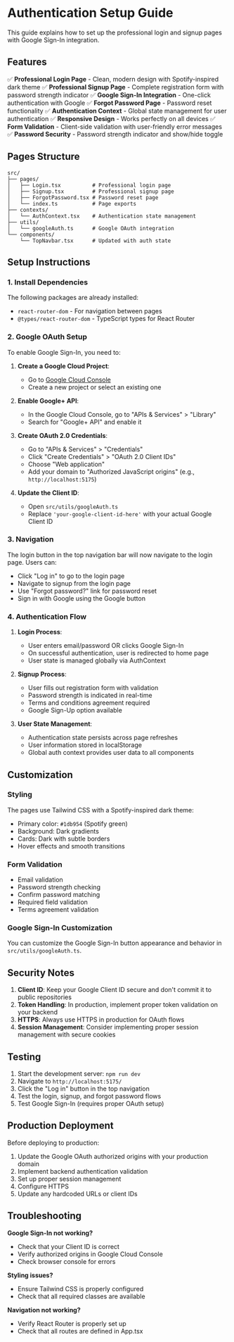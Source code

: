 # Authentication Setup Guide

This guide explains how to set up the professional login and signup pages with Google Sign-In integration.

## Features

✅ **Professional Login Page** - Clean, modern design with Spotify-inspired dark theme
✅ **Professional Signup Page** - Complete registration form with password strength indicator
✅ **Google Sign-In Integration** - One-click authentication with Google
✅ **Forgot Password Page** - Password reset functionality
✅ **Authentication Context** - Global state management for user authentication
✅ **Responsive Design** - Works perfectly on all devices
✅ **Form Validation** - Client-side validation with user-friendly error messages
✅ **Password Security** - Password strength indicator and show/hide toggle

## Pages Structure

```
src/
├── pages/
│   ├── Login.tsx          # Professional login page
│   ├── Signup.tsx         # Professional signup page
│   ├── ForgotPassword.tsx # Password reset page
│   └── index.ts           # Page exports
├── contexts/
│   └── AuthContext.tsx    # Authentication state management
├── utils/
│   └── googleAuth.ts      # Google OAuth integration
└── components/
    └── TopNavbar.tsx      # Updated with auth state
```

## Setup Instructions

### 1. Install Dependencies

The following packages are already installed:
- `react-router-dom` - For navigation between pages
- `@types/react-router-dom` - TypeScript types for React Router

### 2. Google OAuth Setup

To enable Google Sign-In, you need to:

1. **Create a Google Cloud Project**:
   - Go to [Google Cloud Console](https://console.cloud.google.com/)
   - Create a new project or select an existing one

2. **Enable Google+ API**:
   - In the Google Cloud Console, go to "APIs & Services" > "Library"
   - Search for "Google+ API" and enable it

3. **Create OAuth 2.0 Credentials**:
   - Go to "APIs & Services" > "Credentials"
   - Click "Create Credentials" > "OAuth 2.0 Client IDs"
   - Choose "Web application"
   - Add your domain to "Authorized JavaScript origins" (e.g., `http://localhost:5175`)

4. **Update the Client ID**:
   - Open `src/utils/googleAuth.ts`
   - Replace `'your-google-client-id-here'` with your actual Google Client ID

### 3. Navigation

The login button in the top navigation bar will now navigate to the login page. Users can:
- Click "Log in" to go to the login page
- Navigate to signup from the login page
- Use "Forgot password?" link for password reset
- Sign in with Google using the Google button

### 4. Authentication Flow

1. **Login Process**:
   - User enters email/password OR clicks Google Sign-In
   - On successful authentication, user is redirected to home page
   - User state is managed globally via AuthContext

2. **Signup Process**:
   - User fills out registration form with validation
   - Password strength is indicated in real-time
   - Terms and conditions agreement required
   - Google Sign-Up option available

3. **User State Management**:
   - Authentication state persists across page refreshes
   - User information stored in localStorage
   - Global auth context provides user data to all components

## Customization

### Styling
The pages use Tailwind CSS with a Spotify-inspired dark theme:
- Primary color: `#1db954` (Spotify green)
- Background: Dark gradients
- Cards: Dark with subtle borders
- Hover effects and smooth transitions

### Form Validation
- Email validation
- Password strength checking
- Confirm password matching
- Required field validation
- Terms agreement validation

### Google Sign-In Customization
You can customize the Google Sign-In button appearance and behavior in `src/utils/googleAuth.ts`.

## Security Notes

1. **Client ID**: Keep your Google Client ID secure and don't commit it to public repositories
2. **Token Handling**: In production, implement proper token validation on your backend
3. **HTTPS**: Always use HTTPS in production for OAuth flows
4. **Session Management**: Consider implementing proper session management with secure cookies

## Testing

1. Start the development server: `npm run dev`
2. Navigate to `http://localhost:5175/`
3. Click the "Log in" button in the top navigation
4. Test the login, signup, and forgot password flows
5. Test Google Sign-In (requires proper OAuth setup)

## Production Deployment

Before deploying to production:

1. Update the Google OAuth authorized origins with your production domain
2. Implement backend authentication validation
3. Set up proper session management
4. Configure HTTPS
5. Update any hardcoded URLs or client IDs

## Troubleshooting

**Google Sign-In not working?**
- Check that your Client ID is correct
- Verify authorized origins in Google Cloud Console
- Check browser console for errors

**Styling issues?**
- Ensure Tailwind CSS is properly configured
- Check that all required classes are available

**Navigation not working?**
- Verify React Router is properly set up
- Check that all routes are defined in App.tsx